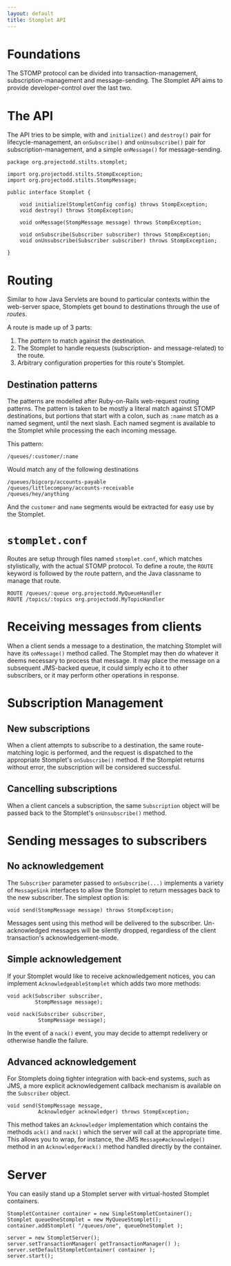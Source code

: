 ```yaml
---
layout: default
title: Stomplet API
---
```


# Foundations

The STOMP protocol can be divided into transaction-management, subscription-management
and message-sending.  The Stomplet API aims to provide developer-control over the 
last two.

# The API

The API tries to be simple, with and `initialize()` and `destroy()` pair for
lifecycle-management, an `onSubscribe()` and `onUnsubscribe()` pair for
subscription-management, and a simple `onMessage()` for message-sending.

    package org.projectodd.stilts.stomplet;

    import org.projectodd.stilts.StompException;
    import org.projectodd.stilts.StompMessage;

    public interface Stomplet {

        void initialize(StompletConfig config) throws StompException;
        void destroy() throws StompException;

        void onMessage(StompMessage message) throws StompException;

        void onSubscribe(Subscriber subscriber) throws StompException;
        void onUnsubscribe(Subscriber subscriber) throws StompException;

    }

# Routing

Similar to how Java Servlets are bound to particular contexts within the web-server
space, Stomplets get bound to destinations through the use of _routes_.

A route is made up of 3 parts:

1. The _pattern_ to match against the destination.
2. The Stomplet to handle requests (subscription- and message-related) to the route.
3. Arbitrary configuration properties for this route's Stomplet.

## Destination patterns

The patterns are modelled after Ruby-on-Rails web-request routing patterns. The
pattern is taken to be mostly a literal match against STOMP destinations, but
portions that start with a colon, such as `:name` match as a named segment, until
the next slash.  Each named segment is available to the Stomplet while processing
the each incoming message.

This pattern:

    /queues/:customer/:name

Would match any of the following destinations

    /queues/bigcorp/accounts-payable
    /queues/littlecompany/accounts-receivable
    /queues/hey/anything

And the `customer` and `name` segments would be extracted for easy use by the
Stomplet.

# `stomplet.conf`

Routes are setup through files named `stomplet.conf`, which matches stylistically, with
the actual STOMP protocol.  To define a route, the `ROUTE` keyword is followed by the
route pattern, and the Java classname to manage that route.

    ROUTE /queues/:queue org.projectodd.MyQueueHandler
    ROUTE /topics/:topics org.projectodd.MyTopicHandler

# Receiving messages from clients

When a client sends a message to a destination, the matching Stomplet will have
its `onMessage()` method called.  The Stomplet may then do whatever it deems necessary
to process that message.  It may place the message on a subsequent JMS-backed queue,
it could simply echo it to other subscribers, or it may perform other operations
in response.

# Subscription Management

## New subscriptions

When a client attempts to subscribe to a destination, the same route-matching logic
is performed, and the request is dispatched to the appropriate Stomplet's `onSubscribe()`
method.  If the Stomplet returns without error, the subscription will be considered
successful.  

## Cancelling subscriptions

When a client cancels a subscription, the same `Subscription` object will be passed
back to the Stomplet's `onUnsubscribe()` method.

# Sending messages to subscribers

## No acknowledgement

The `Subscriber` parameter passed to `onSubscribe(...)` implements a variety of `MessageSink` interfaces to allow
the Stomplet to return messages back to the new subscriber.  The simplest option is:

    void send(StompMessage message) throws StompException;

Messages sent using this method will be delivered to the subscriber.  Un-acknowledged
messages will be silently dropped, regardless of the client transaction's acknowledgement-mode.

## Simple acknowledgement

If your Stomplet would like to receive acknowledgement notices, you can implement
`AcknowledgeableStomplet` which adds two more methods:

    void ack(Subscriber subscriber, 
             StompMessage message);

    void nack(Subscriber subscriber, 
              StompMessage message);

In the event of a `nack()` event, you may decide to attempt redelivery or otherwise
handle the failure.

## Advanced acknowledgement

For Stomplets doing tighter integration with back-end systems, such as JMS, a more explicit
acknowledgement callback mechanism is available on the `Subscriber` object.

    void send(StompMessage message, 
              Acknowledger acknowledger) throws StompException;

This method takes an `Acknowledger` implementation which contains the methods `ack()`
and `nack()` which the server will call at the appropriate time.  This allows you to 
wrap, for instance, the JMS `Message#acknowledge()` method in an `Acknowledger#ack()`
method handled directly by the container.

# Server

You can easily stand up a Stomplet server with virtual-hosted Stomplet containers.

    StompletContainer container = new SimpleStompletContainer();
    Stomplet queueOneStomplet = new MyQueueStomplet();
    container.addStomplet( "/queues/one", queueOneStomplet );

    server = new StompletServer();
    server.setTransactionManager( getTransactionManager() );
    server.setDefaultStompletContainer( container );
    server.start();
